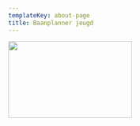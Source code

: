 ```yaml
---
templateKey: about-page
title: Baanplanner jeugd
---
```


<a href="http://www.codecenter.nl" target="_blank">
 <img src="https://res.cloudinary.com/junior-joy/image/upload/v1588181850/baanplanner_e9bxy3.png" width="250" height="156" style="border:0;">
</a>
